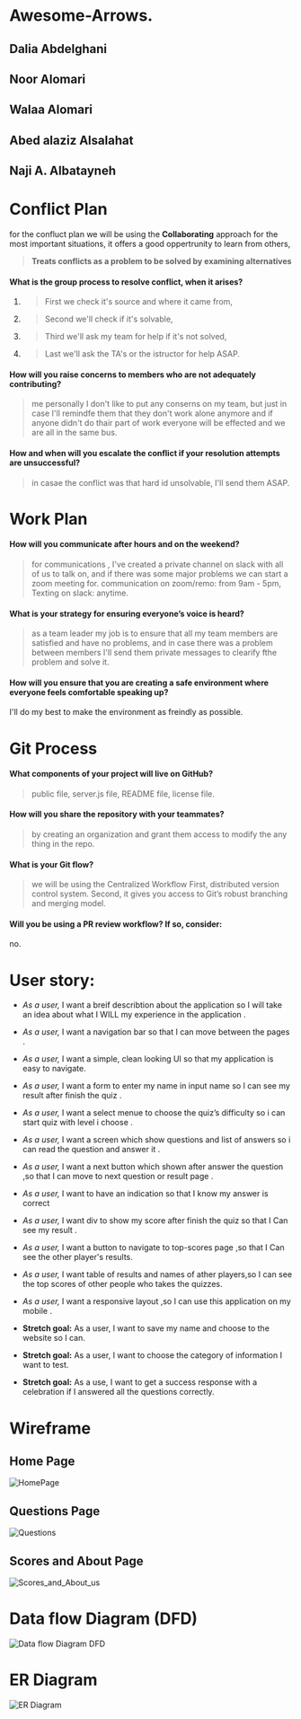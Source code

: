 # Awesome-Arrows.

## Dalia Abdelghani
## Noor Alomari
## Walaa Alomari
## Abed alaziz Alsalahat
## Naji A. Albatayneh

# Conflict Plan
for the confluct plan we will be using the **Collaborating** approach for the most important situations, 
it offers a good oppertrunity to learn from others,
> **Treats conflicts as a problem to be solved by examining alternatives**

#### What is the group process to resolve conflict, when it arises?
1. > First we check it's source and where it came from,
2. > Second we'll check if it's solvable, 
3. > Third we'll ask my team for help if it's not solved, 
4. > Last we'll ask the TA's or the istructor for help ASAP.

#### How will you raise concerns to members who are not adequately contributing?
> me personally I don't like to put any conserns on my team, but just in case I'll remindfe them that they don't work alone anymore 
> and if anyone didn't do thair part of work everyone will be effected and we are all in the same bus.

#### How and when will you escalate the conflict if your resolution attempts are unsuccessful?
> in casae the conflict was that hard id unsolvable, I'll send them ASAP.


# Work Plan

#### How will you communicate after hours and on the weekend?
> for communications , I've created a private channel on slack with all of us to talk on, 
> and if there was some major problems we can start a zoom meeting for.
> communication on zoom/remo: from 9am - 5pm, Texting on slack: anytime.


#### What is your strategy for ensuring everyone’s voice is heard?
> as a team leader my job is to ensure that all my team members are satisfied and have no problems, 
> and in case there was a problem between members I'll send them private messages to clearify fthe problem and solve it.


#### How will you ensure that you are creating a safe environment where everyone feels comfortable speaking up?
I'll do my best to make the environment as freindly as possible.


# Git Process

#### What components of your project will live on GitHub?
> public file, server.js file, README file, license file.


#### How will you share the repository with your teammates?
> by creating an organization and grant them access to modify the any thing in the repo.

#### What is your Git flow?
> we will be using the Centralized Workflow
> First, distributed version control system.
> Second, it gives you access to Git’s robust branching and merging model.

#### Will you be using a PR review workflow? If so, consider:
no.


# User story:
- *As a user,* I want a breif describtion about the application so I will take an idea about what I WILL my experience in the application .

- *As a user,* I want a navigation bar so that I can move between the pages .

- *As a user,* I want a simple, clean looking UI so that my application is easy to navigate.

- *As a user,* I want  a form to enter my name in input  name so I can see my result after finish the quiz .

- *As a user,* I want a select menue to choose the quiz’s difficulty so i can start quiz with level i choose .

- *As a user,* I want a screen which show  questions and list of answers so i can read the question and answer it .

- *As a user,* I want a next button which shown after answer the question ,so that I can move to next question or result   page .

- *As a user,* I want to have an indication so that I know my answer is correct

- *As a user,* I want div to show my score  after finish the quiz so that  I Can see my result .

- *As a user,* I want a button to navigate to top-scores page ,so that I Can see the other player's results.

- *As a user,* I want table of results and names of ather players,so I can  see the top scores of other people who takes the quizzes.
- *As a user,* I want a responsive layout ,so I can use this application on my mobile . 

- **Stretch goal:**  As a user, I want to save my name and choose to the website so I can. 

- **Stretch goal:**  As a user, I want to choose the category of information I want to test.

- **Stretch goal:**  As a use, I want to get a success response with a celebration if I answered all the questions correctly.


# Wireframe

## Home Page
![HomePage](./public/views/imgs/Home_Page.png)
## Questions Page
![Questions](./public/views/imgs/Questions_Page.png)
## Scores and About Page
![Scores_and_About_us](./public/views/imgs/Scores_and_About_us.png)


# Data flow Diagram (DFD)

![Data flow Diagram DFD](./public/views/imgs/WRRC.png)

# ER Diagram

![ER Diagram](./public/views/imgs/ER_Diagram.png)



